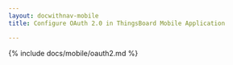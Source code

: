 ```yaml
---
layout: docwithnav-mobile
title: Configure OAuth 2.0 in ThingsBoard Mobile Application

---
```


{% include docs/mobile/oauth2.md %}

